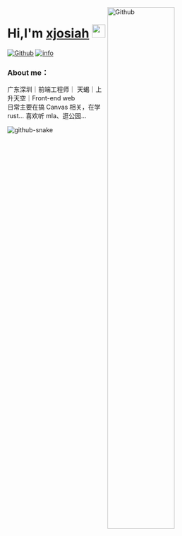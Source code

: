<img width="55%" align="right" alt="Github" src="https://raw.githubusercontent.com/onimur/.github/master/.resources/git-header.svg" />

# Hi,I'm [xjosiah](https://hamburgerdog.github.io/) <img src="https://github.com/iampavangandhi/iampavangandhi/blob/master/gifs/emoji.gif?raw=true" width="30px"/>

[![Github](https://img.shields.io/badge/-Github-000?style=flat&logo=Github&logoColor=white)](https://github.com/hamburgerdog)
[![info](https://img.shields.io/badge/%E5%93%88%E5%96%BD%E5%95%8A-%E5%BF%AB%E7%82%B9%E4%B8%8B%E6%9D%A5%E5%92%AA%E8%A5%BF%E5%90%A7-blue?style=flat)](https://hamburgerdog.github.io/)
<br />

### About me：
广东深圳｜前端工程师｜ 天蝎｜上升天空｜Front-end web  
日常主要在搞 Canvas 相关，在学 rust... 喜欢听 mla、逛公园...

<picture>
  <source media="(prefers-color-scheme: dark)" srcset="./assets/github-contribution-grid-snake-dark.svg" />
  <source media="(prefers-color-scheme: light)" srcset="./assets/github-contribution-grid-snake.svg" />
  <img alt="github-snake" src="./assets/github-snake.svg" />
</picture>
